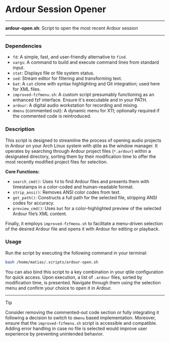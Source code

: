 # Ardour Session Opener

---

**ardour-open.sh**: Script to open the most recent Ardour session

---

### Dependencies

- `fd`: A simple, fast, and user-friendly alternative to `find`.
- `xargs`: A command to build and execute command lines from standard input.
- `stat`: Displays file or file system status.
- `sed`: Stream editor for filtering and transforming text.
- `bat`: A `cat` clone with syntax highlighting and Git integration; used here for XML files.
- `improved-fzfmenu.sh`: A custom script presumably functioning as an enhanced fzf interface. Ensure it's executable and in your PATH.
- `ardour`: A digital audio workstation for recording and mixing.
- `dmenu` (commented out): A dynamic menu for X11; optionally required if the commented code is reintroduced.
  
### Description

This script is designed to streamline the process of opening audio projects in Ardour on your Arch Linux system with qtile as the window manager. It operates by searching through Ardour project files (`*.ardour`) within a designated directory, sorting them by their modification time to offer the most recently modified project files for selection. 

**Core Functions:**

- `search_cmd()`: Uses `fd` to find Ardour files and presents them with timestamps in a color-coded and human-readable format.
- `strip_ansi()`: Removes ANSI color codes from text.
- `get_path()`: Constructs a full path for the selected file, stripping ANSI codes for accuracy.
- `preview_cmd()`: Uses `bat` for a color-highlighted preview of the selected Ardour file’s XML content.

Finally, it employs `improved-fzfmenu.sh` to facilitate a menu-driven selection of the desired Ardour file and opens it with Ardour for editing or playback.

### Usage

Run the script by executing the following command in your terminal:

```bash
bash /home/matias/.scripts/ardour-open.sh
```

You can also bind this script to a key combination in your qtile configuration for quick access. Upon execution, a list of `.ardour` files, sorted by modification time, is presented. Navigate through them using the selection menu and confirm your choice to open it in Ardour.

---

> [!TIP]
> Consider removing the commented-out code section or fully integrating it following a decision to switch to `dmenu` based implementation. Moreover, ensure that the `improved-fzfmenu.sh` script is accessible and compatible. Adding error handling in case no file is selected would improve user experience by preventing unintended behavior.